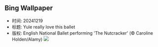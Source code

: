 ## Bing Wallpaper
- 时间: 20241219
- 标题: Yule really love this ballet
- 版权: English National Ballet performing 'The Nutcracker' (© Caroline Holden/Alamy)
![](https://cn.bing.com/th?id=OHR.NutcrackerBallet_EN-US8927830113_UHD.jpg&rf=LaDigue_UHD.jpg&pid=hp&w=3840&h=2160&rs=1&c=4)
